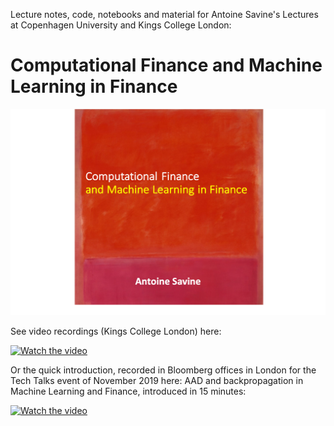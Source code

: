 Lecture notes, code, notebooks and material for Antoine Savine's Lectures at Copenhagen University and Kings College London:

# Computational Finance and Machine Learning in Finance

![Screenshot](CompFinTitle.png)

See video recordings (Kings College London) here: 

[![Watch the video](https://i.ytimg.com/vi/YGwKxms-bfU/hqdefault.jpg?sqp=-oaymwEXCNACELwBSFryq4qpAwkIARUAAIhCGAE=&rs=AOn4CLARODj7GGqqcyLcKzAtlAL3ZuRlBg)](https://www.youtube.com/playlist?list=PLBYkl4gMb_IVIxTpbqae80e08kX-Ajy2P)

Or the quick introduction, recorded in Bloomberg offices in London for the Tech Talks event of November 2019 here: AAD and backpropagation in Machine Learning and Finance, introduced in 15 minutes:

[![Watch the video](https://img.youtube.com/vi/IcQkwgPwfm4/maxresdefault.jpg)](https://youtu.be/IcQkwgPwfm4)
